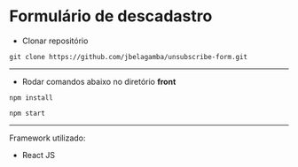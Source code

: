 # Formulário de descadastro

* Clonar repositório

`git clone https://github.com/jbelagamba/unsubscribe-form.git`

---

* Rodar comandos abaixo no diretório **front**

`npm install`


`npm start`

---

Framework utilizado:

* React JS 
